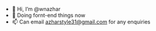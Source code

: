 - 👋 Hi, I’m @wnazhar
- 👀 Doing fornt-end things now
- 📫 Can email azharstyle31@gmail.com for any enquiries 

<!---
wnazhar/wnazhar is a ✨ special ✨ repository because its `README.md` (this file) appears on your GitHub profile.
You can click the Preview link to take a look at your changes.
--->
